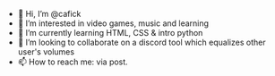 - 👋 Hi, I’m @cafick
- 👀 I’m interested in video games, music and learning  
- 🌱 I’m currently learning HTML, CSS & intro python
- 💞️ I’m looking to collaborate on a discord tool which equalizes other user's volumes
- 📫 How to reach me: via post.

<!---
cafick/cafick is a ✨ special ✨ repository because its `README.md` (this file) appears on your GitHub profile.
You can click the Preview link to take a look at your changes.
--->
